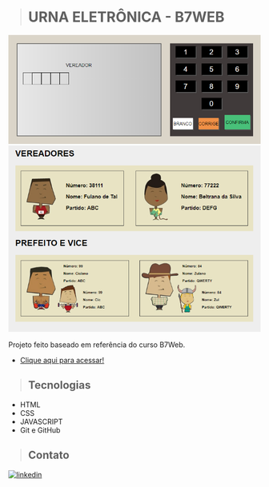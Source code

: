># URNA ELETRÔNICA - B7WEB

![Preview1](/.github/Preview1.png)
![Preview](/.github/Preview.png)

Projeto feito baseado em referência do curso B7Web.

- [Clique aqui para acessar!](https://andersoncarvalhol.github.io/Project-Awax/)

>## Tecnologias

- HTML
- CSS
- JAVASCRIPT
- Git e GitHub


>## Contato

[<img aling="center" alt="linkedin" src="https://img.shields.io/badge/LinkedIn-0077B5?style=for-the-badge&logo=linkedin&logoColor=white" target="_blank">](https://www.linkedin.com/in/anderson-carvalho-b1640421a/)